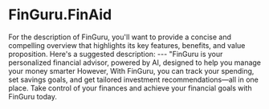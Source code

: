 # FinGuru.FinAid
For the description of FinGuru, you'll want to provide a concise and compelling overview that highlights its key features, benefits, and value proposition. Here's a suggested description:  ---  "FinGuru is your personalized financial advisor, powered by AI, designed to help you manage your money smarter
However, With FinGuru, you can track your spending, set savings goals, and get tailored investment recommendations—all in one place. Take control of your finances and achieve your financial goals with FinGuru today.
